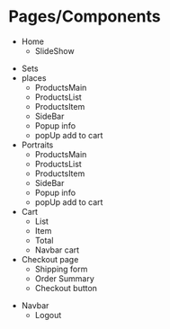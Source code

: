 # Pages/Components
* Home
  * SlideShow 
<!-- * About
}
  * InfoPhoto -->
* Sets
  <!-- * InfoPhoto -->
  <!-- * SlideShow  -->
* places
    * ProductsMain
    * ProductsList
    * ProductsItem
    * SideBar
    * Popup info
    * popUp add to cart
* Portraits
    * ProductsMain
    * ProductsList
    * ProductsItem
    * SideBar
    * Popup info
    * popUp add to cart
* Cart
  * List
  * Item
  * Total
  * Navbar cart
* Checkout page
  * Shipping form
  * Order Summary
  * Checkout button
<!-- * Login -->
* Navbar
  * Logout

